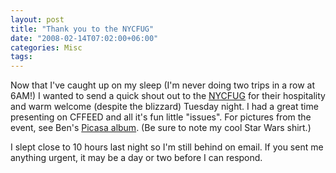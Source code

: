 ```yaml
---
layout: post
title: "Thank you to the NYCFUG"
date: "2008-02-14T07:02:00+06:00"
categories: Misc 
tags: 
---
```


Now that I've caught up on my sleep (I'm never doing two trips in a row at 6AM!) I wanted to send a quick shout out to the <a href="http://www.nycfug.com/home.cfm">NYCFUG</a> for their hospitality and warm welcome (despite the blizzard) Tuesday night. I had a great time presenting on CFFEED and all it's fun little "issues". For pictures from the event, see Ben's <a href="http://picasaweb.google.com/bennadel/NYCFUGFebruary122008">Picasa album</a>. (Be sure to note my cool Star Wars shirt.) 

I slept close to 10 hours last night so I'm still behind on email. If you sent me anything urgent, it may be a day or two before I can respond.